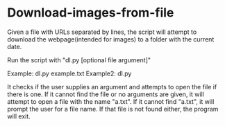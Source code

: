 # Download-images-from-file
Given a file with URLs separated by lines, the script will attempt to download the webpage(intended for images) to a folder with the current date.

Run the script with "dl.py [optional file argument]"

Example: dl.py example.txt
Example2: dl.py

It checks if the user supplies an argument and attempts to open the file if there is one. If it cannot find the file or no arguments are given, it will attempt to open a file with the name "a.txt". If it cannot find "a.txt", it will prompt the user for a file name. If that file is not found either, the program will exit.
